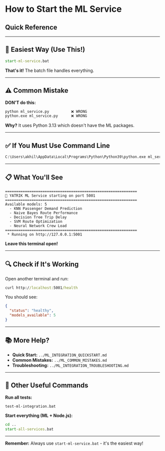# How to Start the ML Service
## Quick Reference

---

## 🚀 **Easiest Way (Use This!)**

```cmd
start-ml-service.bat
```

**That's it!** The batch file handles everything.

---

## ⚠️ **Common Mistake**

**DON'T do this:**
```cmd
python ml_service.py          ❌ WRONG
python.exe ml_service.py      ❌ WRONG
```

**Why?** It uses Python 3.13 which doesn't have the ML packages.

---

## ✅ **If You Must Use Command Line**

```cmd
C:\Users\akhil\AppData\Local\Programs\Python\Python39\python.exe ml_service.py
```

---

## 📋 **What You'll See**

```
============================================================
🚀 YATRIK ML Service starting on port 5001
============================================================
Available models: 5
  - KNN Passenger Demand Prediction
  - Naive Bayes Route Performance
  - Decision Tree Trip Delay
  - SVM Route Optimization
  - Neural Network Crew Load
============================================================
 * Running on http://127.0.0.1:5001
```

**Leave this terminal open!**

---

## 🔍 **Check if It's Working**

Open another terminal and run:
```cmd
curl http://localhost:5001/health
```

You should see:
```json
{
  "status": "healthy",
  "models_available": 5
}
```

---

## 📚 **More Help?**

- **Quick Start:** `../ML_INTEGRATION_QUICKSTART.md`
- **Common Mistakes:** `../ML_COMMON_MISTAKES.md`
- **Troubleshooting:** `../ML_INTEGRATION_TROUBLESHOOTING.md`

---

## 🎯 **Other Useful Commands**

**Run all tests:**
```cmd
test-ml-integration.bat
```

**Start everything (ML + Node.js):**
```cmd
cd ..
start-all-services.bat
```

---

**Remember:** Always use `start-ml-service.bat` - it's the easiest way!
